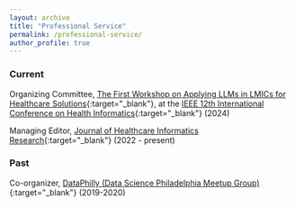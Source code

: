 ```yaml
---
layout: archive
title: "Professional Service"
permalink: /professional-service/
author_profile: true
---
```



### Current

Organizing Committee, [The First Workshop on Applying LLMs in LMICs for Healthcare Solutions](https://www.nivi.io/all4health){:target="_blank"}, at the [IEEE 12th International Conference on Health Informatics](https://ieeeichi2024.github.io/){:target="_blank"} (2024)

Managing Editor, [Journal of Healthcare Informatics Research](https://www.springer.com/journal/41666){:target="_blank"} (2022 - present)

### Past

Co-organizer, [DataPhilly (Data Science Philadelphia Meetup Group)](https://www.meetup.com/DataPhilly/){:target="_blank"} (2019-2020)
